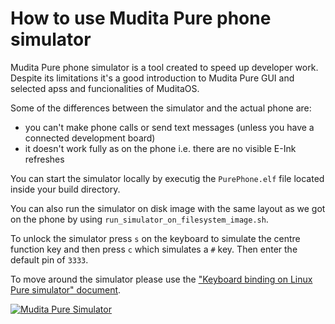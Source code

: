 # How to use Mudita Pure phone simulator

Mudita Pure phone simulator is a tool created to speed up developer work. Despite its limitations it's a good introduction to Mudita Pure GUI and selected apss and funcionalities of MuditaOS.

Some of the differences between the simulator and the actual phone are:
- you can't make phone calls or send text messages (unless you have a connected development board)
- it doesn't work fully as on the phone i.e. there are no visible E-Ink refreshes

You can start the simulator locally by executig the `PurePhone.elf` file located inside your build directory. 

You can also run the simulator on disk image with the same layout as we got on the phone by using `run_simulator_on_filesystem_image.sh`.

To unlock the simulator press `s` on the keyboard to simulate the centre function key and then press `c` which simulates a `#` key. Then enter the default pin of `3333`.

To move around the simulator please use the ["Keyboard binding on Linux Pure simulator" document](host_keyboard_bindings.md).

[![Mudita Pure Simulator](https://res.cloudinary.com/marcomontalbano/image/upload/v1616080178/video_to_markdown/images/google-drive--1qxRZMRJ2j6I4ilaF_77N4YQoiLoAdK9c-c05b58ac6eb4c4700831b2b3070cd403.jpg)](https://drive.google.com/file/d/1qxRZMRJ2j6I4ilaF_77N4YQoiLoAdK9c/view?usp=sharing "Mudita Pure Simulator")
